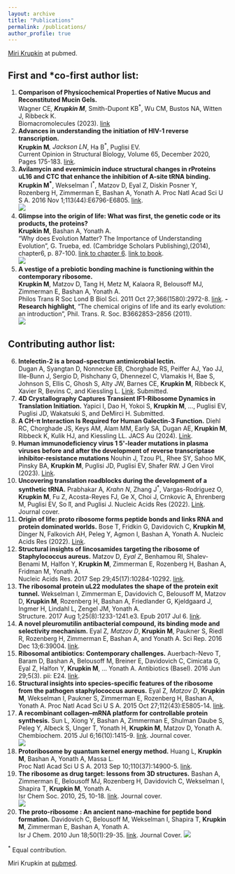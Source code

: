 ```yaml
---
layout: archive
title: "Publications"
permalink: /publications/
author_profile: true
---
```



[Miri Krupkin](https://www.ncbi.nlm.nih.gov/pubmed/?term=miri+krupkin) at pubmed.

 <h2> First and *co-first author list: </h2>
 
1. **Comparison of Physicochemical Properties of Native Mucus and Reconstituted Mucin Gels.**            
  Wagner CE<sup>*</sup>, **Krupkin M**<sup>*</sup>, Smith-Dupont KB<sup>*</sup>, Wu CM, Bustos NA, Witten J, Ribbeck K.        
  Biomacromolecules (2023). [link](https://pubs.acs.org/doi/10.1021/acs.biomac.2c01016)
2. **Advances in understanding the initiation of HIV-1 reverse transcription.**         
  **Krupkin M**<sup>*</sup>, Jackson LN<sup>*</sup>, Ha B<sup>*</sup>, Puglisi EV.         
  Current Opinion in Structural Biology, Volume 65, December 2020, Pages 175-183. [link](https://www.sciencedirect.com/science/article/pii/S0959440X20301354?via%3Dihub).
3. **Avilamycin and evernimicin induce structural changes in rProteins uL16 and CTC that enhance the inhibition of A-site tRNA binding.**           
  **Krupkin M<sup>*</sup>**, Wekselman I<sup>*</sup>, Matzov D, Eyal Z, Diskin Posner Y, Rozenberg H, Zimmerman E, Bashan A, Yonath A.
  Proc Natl Acad Sci U S A. 2016 Nov 1;113(44):E6796-E6805. [link](https://www.pnas.org/content/113/44/E6796).     
  ![](/avilamycin-wide.png)
4. **Glimpse into the origin of life: What was first, the genetic code or its products, the proteins?**           
  **Krupkin M**, Bashan A, Yonath A.             
  “Why does Evolution Matter? The Importance of Understanding Evolution”, G. Trueba, ed. (Cambridge Scholars Publishing),(2014), chapter6, p. 87-100. [link to chapter 6](https://books.google.com/books?id=f-OmBgAAQBAJ&pg=PA87&lpg=PA87&dq=Glimpse+into+the+Origin+of+Life:+What+was+First,+the+Genetic+Code+or+its+Products,+the+Proteins&source=bl&ots=OfDCcxfFms&sig=ACfU3U1jf3a2PyFrnEm_H8k-J_vAotgYvg&hl=en&sa=X&ved=2ahUKEwjwgOjcz_XpAhXTIjQIHcnGBGkQ6AEwAXoECAkQAQ#v=onepage&q=Glimpse%20into%20the%20Origin%20of%20Life%3A%20What%20was%20First%2C%20the%20Genetic%20Code%20or%20its%20Products%2C%20the%20Proteins&f=false). [link to book](https://www.cambridgescholars.com/why-does-evolution-matter-the-importance-of-understanding-evolution).              
  ![](/images/2014-bookw.png)
5. **A vestige of a prebiotic bonding machine is functioning within the contemporary ribosome.**           
  **Krupkin M**, Matzov D, Tang H, Metz M, Kalaora R, Belousoff MJ, Zimmerman E, Bashan A, Yonath A.                      
  Philos Trans R Soc Lond B Biol Sci. 2011 Oct 27;366(1580):2972-8. [link](https://www.ncbi.nlm.nih.gov/pmc/articles/PMC3158926/). **- Research highlight**, “The chemical origins of life and its early evolution: an introduction”, Phil. Trans. R. Soc. B3662853–2856 (2011).           
  ![](/images/2011-protoribosome.png)

 <h2>Contributing author list:</h2>
 
6. **Intelectin-2 is a broad-spectrum antimicrobial lectin.**              
   Dugan A, Syangtan D, Nonnecke EB, Chorghade RS, Peiffer AJ, Yao JJ, Ille-Bunn J, Sergio D,  Pishchany G, Dhennezel C, Vlamakis H, Bae S, Johnson S, Ellis C, Ghosh S, Alty JW, Barnes CE, **Krupkin M**, Ribbeck K, Xavier R, Bevins C, and Kiessling L. [Link](https://www.biorxiv.org/content/10.1101/2025.06.09.658748v1). Submitted. 
7. **4D Crystallography Captures Transient IF1-Ribosome Dynamics in Translation Initiation.**
   Yapici I, Dao H, Yokoi S, **Krupkin M**, …, Puglisi EV, Puglisi JD, Wakatsuki S, and DeMirci H. Submitted. 
9.	**A CH-π Interaction Is Required for Human Galectin-3 Function.**
    Diehl RC, Chorghade JS, Keys AM, Alam MM, Early SA, Dugan AE, **Krupkin M**, Ribbeck K, Kulik HJ, and Kiessling LL.
  	JACS Au (2024). [Link](). 
11.	**Human immunodeficiency virus 1 5'-leader mutations in plasma viruses before and after the development of reverse transcriptase inhibitor-resistance mutations**
    Nouhin J, Tzou PL, Rhee SY, Sahoo MK, Pinsky BA, **Krupkin M**, Puglisi JD, Puglisi EV, Shafer RW.
   	J Gen Virol (2023). [Link](). 
13.	**Uncovering translation roadblocks during the development of a synthetic tRNA.** Prabhakar A<sup>*</sup>, Krahn N<sup>*</sup>, Zhang J<sup>*</sup>, Vargas-Rodriguez O, **Krupkin M**, Fu Z, Acosta-Reyes FJ, Ge X, Choi J, Crnkovic ́A, Ehrenberg M, Puglisi EV, So ̈ll, and Puglisi J.
   	Nucleic Acids Res (2022). [Link](). Journal cover. 
15.	**Origin of life: proto ribosome forms peptide bonds and links RNA and protein dominated worlds.** Bose T, Fridkin G, Davidovich C, **Krupkin M**, Dinger N, Falkovich AH, Peleg Y, Agmon I, Bashan A, Yonath A.
   	Nucleic Acids Res (2022). [Link](). 
8. **Structural insights of lincosamides targeting the ribosome of Staphylococcus aureus.** Matzov D<sup>*</sup>, Eyal Z<sup>*</sup>, Benhamou RI, Shalev-Benami M, Halfon Y, **Krupkin M**, Zimmerman E, Rozenberg H, Bashan A, Fridman M, Yonath A.             
  Nucleic Acids Res. 2017 Sep 29;45(17):10284-10292. [link](https://academic.oup.com/nar/article/45/17/10284/4056233).           
9. **The ribosomal protein uL22 modulates the shape of the protein exit tunnel.** Wekselman I, Zimmerman E, Davidovich C, Belousoff M, Matzov D, **Krupkin M**, Rozenberg H, Bashan A, Friedlander G, Kjeldgaard J, Ingmer H, Lindahl L, Zengel JM, Yonath A.            
  Structure. 2017 Aug 1;25(8):1233-1241.e3. Epub 2017 Jul 6. [link](https://www.cell.com/structure/fulltext/S0969-2126(17)30184-3?_returnURL=https%3A%2F%2Flinkinghub.elsevier.com%2Fretrieve%2Fpii%2FS0969212617301843%3Fshowall%3Dtrue).
10. **A novel pleuromutilin antibacterial compound, its binding mode and selectivity mechanism.** Eyal Z<sup>*</sup>, Matzov D<sup>*</sup>, **Krupkin M**, Paukner S, Riedl R, Rozenberg H, Zimmerman E, Bashan A, and Yonath A.
  Sci Rep. 2016 Dec 13;6:39004. [link](https://www.nature.com/articles/srep39004).     
11. **Ribosomal antibiotics: Contemporary challenges.** Auerbach-Nevo T, Baram D, Bashan A, Belousoff M, Breiner E, Davidovich C, Cimicata G, Eyal Z, Halfon Y, **Krupkin M**, … Yonath A.
  Antibiotics (Basel). 2016 Jun 29;5(3). pii: E24. [link](https://www.mdpi.com/2079-6382/5/3/24).   
12. **Structural insights into species-specific features of the ribosome from the pathogen staphylococcus aureus.** Eyal Z<sup>*</sup>, Matzov D<sup>*</sup>, **Krupkin M**, Wekselman I, Paukner S, Zimmerman E, Rozenberg H, Bashan A, Yonath A.
  Proc Natl Acad Sci U S A. 2015 Oct 27;112(43):E5805-14. [link](https://www.pnas.org/content/112/43/E5805).
13. **A recombinant collagen–mRNA platform for controllable protein synthesis.** Sun L, Xiong Y, Bashan A, Zimmerman E, Shulman Daube S, Peleg Y, Albeck S, Unger T, Yonath H, **Krupkin M**, Matzov D, Yonath A.
  Chembiochem. 2015 Jul 6;16(10):1415-9. [link](https://chemistry-europe.onlinelibrary.wiley.com/doi/full/10.1002/cbic.201500205). Journal cover.      
  ![](/images/2015-sunw.png)
14. **Protoribosome by quantum kernel energy method.** Huang L, **Krupkin M**, Bashan A, Yonath A, Massa L.           
  Proc Natl Acad Sci U S A. 2013 Sep 10;110(37):14900-5. [link](https://www.pnas.org/content/110/37/14900).  
15. **The ribosome as drug target: lessons from 3D structures.** Bashan A, Zimmerman E, Belousoff MJ, Rozenberg H, Davidovich C, Wekselman I, Shapira T, **Krupkin M**, Yonath A.           
  Isr Chem Soc. 2010, 25, 10-18. [link](https://www.weizmann.ac.il/sb/faculty_pages/Yonath/Bashan-2010ICS.pdf). Journal cover.           
  ![](/images/2010-drugw.png)
16. **The proto-ribosome : An ancient nano-machine for peptide bond formation.** Davidovich C, Belousoff M, Wekselman I, Shapira T, **Krupkin M**, Zimmerman E, Bashan A, Yonath A.            
  Isr J Chem. 2010 Jun 18;50(1):29-35. [link](https://onlinelibrary.wiley.com/doi/full/10.1002/ijch.201000012). Journal Cover. 
  ![](/images/2010-protoribosomew.png) 

<sup>*</sup> Equal contribution.

Miri Krupkin at [pubmed](https://www.ncbi.nlm.nih.gov/pubmed/?term=miri+krupkin").


